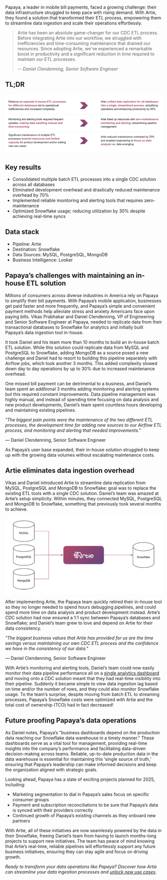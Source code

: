 Papaya, a leader in mobile bill payments, faced a growing challenge: their data infrastructure struggled to keep pace with rising demand. With Artie, they found a solution that transformed their ETL process, empowering them to streamline data ingestion and scale their operations effortlessly.

> Artie has been an absolute game-changer for our CDC ETL process. Before integrating Artie into our workflow, we struggled with inefficiencies and time-consuming maintenance that drained our resources. Since adopting Artie, we've experienced a remarkable boost in productivity and a significant reduction in time required to maintain our ETL processes.
>
> <cite>-- Daniel Clendenning, Senior Software Engineer</cite>

## TL;DR

![img.png](img.png)

## Key results

* Consolidated multiple batch ETL processes into a single CDC solution across all databases
* Eliminated development overhead and drastically reduced maintenance overhead by 70%
* Implemented reliable monitoring and alerting tools that requires zero-maintenance
* Optimized Snowflake usage; reducing utilization by 30% despite achieving real-time syncs

## Data stack

* Pipeline: Artie
* Destination: Snowflake
* Data Sources: MySQL, PostgreSQL, MongoDB
* Business Intelligence: Looker

## Papaya’s challenges with maintaining an in-house ETL solution

Millions of consumers across diverse industries in America rely on Papaya to simplify their bill payments. With Papaya’s mobile application, businesses get paid faster and more frequently, and Papaya’s simple and convenient payment methods help alleviate stress and anxiety Americans face upon paying bills. Vikas Prabhakar and Daniel Clendenning, VP of Engineering and Senior Software Engineer at Papaya, needed to replicate data from their transactional databases to Snowflake for analytics and initially built Papaya’s data ingestion tool in-house.

It took Daniel and his team more than 10 months to build an in-house batch ETL solution. While this solution could replicate data from MySQL and PostgreSQL to Snowflake, adding MongoDB as a source posed a new challenge and Daniel had to resort to building this pipeline separately with Airflow jobs, which took another 3 months. This added complexity slowed down day to day operations by up to 30% due to increased maintenance overhead.

One missed bill payment can be detrimental to a business, and Daniel’s team spent an additional 3 months adding monitoring and alerting systems but this required constant improvements. Data pipeline management was highly manual, and instead of spending time focusing on data analysis and new product developments, Daniel’s team spent countless hours developing and maintaining existing pipelines.

_"The biggest pain points were the maintenance of the two different ETL processes, the development time for adding new sources to our Airflow ETL process, and monitoring and alerting that needed improvements."_

— Daniel Clendenning, Senior Software Engineer

As Papaya’s user base expanded, their in-house solution struggled to keep up with the growing data volumes without escalating maintenance costs.

## Artie eliminates data ingestion overhead

Vikas and Daniel introduced Artie to streamline data replication from MySQL, PostgreSQL and MongoDB to Snowflake: goal was to replace the existing ETL tools with a single CDC solution. Daniel’s team was amazed at Artie’s setup simplicity. Within minutes, they connected MySQL, PostgreSQL and MongoDB to Snowflake, something that previously took several months to achieve.

![img_1.png](img_1.png)

After implementing Artie, the Papaya team quickly retired their in-house tool so they no longer needed to spend hours debugging pipelines, and could spend more time on data analysis and product development instead. Artie’s CDC solution had now ensured a 1:1 sync between Papaya’s databases and Snowflake; and Daniel’s team grew to love and depend on Artie for their data consistency.  

_"The biggest business values that Artie has provided for us are the time savings versus maintaining our own CDC ETL process and the confidence we have in the consistency of our data."_

— Daniel Clendenning, Senior Software Engineer


With Artie’s monitoring and alerting tools, Daniel’s team could now easily monitor their data pipeline performance all on a [single analytics dashboard](https://www.artie.com/docs/monitoring/analytics-portal) and moving onto a CDC solution meant that they had real-time visibility into their pipeline. Suddenly it became simple to view data ingestion lag based on time and/or the number of rows, and they could also monitor Snowflake usage. To the team’s surprise, despite moving from batch ETL to streaming processes, Papaya’s Snowflake costs were optimized with Artie and the total cost of ownership (TCO) had in fact decreased!

## Future proofing Papaya’s data operations

As Daniel notes, Papaya’s "business dashboards depend on the production data reaching our Snowflake data warehouse in a timely manner." These dashboards serve as a vital tool for management, providing real-time insights into the company’s performance and facilitating data-driven decision-making across teams. Reliable, up-to-date production data in the data warehouse is essential for maintaining this ‘single source of truth,’ ensuring that Papaya’s leadership can make informed decisions and keep the organization aligned with strategic goals.

Looking ahead, Papaya has a slate of exciting projects planned for 2025, including: 

* Marketing segmentation to dial in Papaya’s sales focus on specific consumer groups
* Payment and subscription reconciliations to be sure that Papaya’s data is synced with their providers correctly
* Continued growth of Papaya’s existing channels as they onboard new partners

With Artie, all of these initiatives are now seamlessly powered by the data in their Snowflake, freeing Daniel’s team from having to launch months-long projects to support new initiatives. The team has peace of mind knowing that Artie’s real-time, reliable pipelines will effortlessly support any future business initiatives, ensuring they can stay agile and focus on driving growth.

_Ready to transform your data operations like Papaya? Discover how Artie can streamline your data ingestion processes and [unlock new use cases](https://www.artie.com/contact)_.
